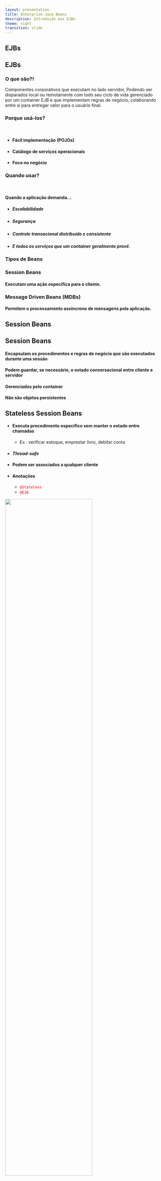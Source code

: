 ```yaml
---
layout: presentation
title: Enterprise Java Beans
description: Introdução aos EJBs
theme: night
transition: slide
---
```

<section>
<h1>EJBs</h1>
</section>
<section>
    <h2>EJBs</h2>
    <section>
        <h3 class="titlemark">O que são?!</h3>
    </section>
    <section>
        <p align="left">
        Componentes corporativos que executam no
        <span class="fragment grow highlight-red" data-fragment-index="1">lado servidor</span>,
        Podendo ser disparados <span class="fragment highlight-red" data-fragment-index="1">
        local ou remotamente</span> com todo seu
        <span class="fragment highlight-red" data-fragment-index="1">ciclo de vida gerenciado</span>
        por um container EJB e que implementam
        <span class="fragment highlight-red" data-fragment-index="1">regras de negócio</span>,
        colaborando entre si para entregar valor para o usuário final.
        </p>
    </section>
    <section>
        <h3 class="titlemark">Porque usá-los?</h3><br>
        <ul>
            <li class="fragment"><h4>Fácil implementação (POJOs)</h4></li>
            <li class="fragment"><h4>Catálogo de serviços operacionais</h4></li>
            <li class="fragment"><h4>Foco no negócio</h4></li>
        </ul>
    </section>
    <section>
        <h3 class="titlemark">Quando usar?</h3><br>
        <h4 align="left">Quando a aplicação demanda...</h4>
        <ul>
        <li><h5>Escalabilidade</h5></li>
        <li><h5>Segurança</h5></li>
        <li><h5>Controle transacional distribuído e consistente</h5></li>
        <li><h5>E todos os serviços que um container geralmente provê.</h5></li>
        </ul>
    </section>
    <section>
        <h3 class="titlemark">Tipos de Beans</h3>
    </section>
    <section>
        <h3 class="titlemark">Session Beans</h3>
        <h4>Executam uma ação específica para o cliente.</h4>
    </section>
    <section>
        <h3 class="titlemark">Message Driven Beans (MDBs)</h3>
        <h4>Permitem o processamento assíncrono de mensagens pela aplicação.</h4>
    </section>
</section>
<section>
    <h1>Session Beans</h1>
</section>
<section>
    <h2>Session Beans</h2>
    <section>
        <h4>Encapsulam os procedimentos e regras de negócio que são executados
        durante uma sessão</h4>
    </section>
    <section>
        <h4>Podem guardar, se necessário, o estado conversacional entre cliente
        e servidor</h4>
    </section>
    <section>
        <h4>Gerenciados pelo container</h4>
    </section>
    <section>
        <h4>Não são objetos persistentes</h4>
    </section>
</section>
<section>
    <h2>Stateless Session Beans</h2>
    <section>
        <ul>
            <li><h4>Executa procedimento específico sem manter o estado entre chamadas</h4></li>
                <ul><li>Ex.: verificar estoque, emprestar livro, debitar conta</li></ul>
            <li><h4><em>Thread-safe</em></h4></li>
            <li><h4>Podem ser associados a qualquer cliente</h4></li>
            <li><h4>Anotações</h4></li>
                <ul>
                    <li><code style="color: red;">@Stateless</code></li>
                    <li><code style="color: red;">@EJB</code></li>
                </ul>
        </ul>
    </section>
    <section>
        <img width="75%" src="{{site.github.url}}/media/ssb_pool.jpg">
    </section>
    <section>
        <h3 class="titlemark">Exemplo</h3>
    </section>
   <section>
        <br>
        <h4 class="titlemark">Servlet</h4>
        <pre><code class="java">
            @WebServlet("/ReservaMercadoriaServlet")
            public class ReservaMercadoriaServlet extends HttpServlet {
                @EJB ControladorSSB controle;
            protected void doGet(...) {
                String merc = request.getParameter(...);
                int reservado = controle.obterQuantidade(merc);
                ...
            }
            </code></pre>
        <h4 class="titlemark">Stateless Session Bean</h4>
        <pre><code class="java">
            @Stateless
            public class ControladorSSB {
                @Inject private Estoque meuEstoque;
                public int obterQuantidade(String merc) {
                    int qtdeEstoque = meuEstoque.obterQuantidade(merc);
                    ...
                } }
        </code></pre>
    </section>
</section>
<section>
    <h2>Exercício 2</h2>
</section>
<section>
    <h4 align="left">Atualize o projeto distribuidora para executar uma ação de reserva em um Estoque em memória
        utilizando EJBs.</h4>
</section>
<section>
    <h3 class="titlemark">Dicas</h3>
    <ol>
        <li>Não será necessário criar projeto ejbclient, nem interfaces no momento</li>
        <li>No projeto EJB crie uma classe do tipo Estoque que possa ser injetada no EJB. Essa classe
        terá os dados do estoque</li>
        <li>Use os parametros do request para indicar a mercadoria e quantidade a ser reservada</li>
        <li>Utilize as anotações características do bean: <code style="color: red;">@Stateless</code> para
        o Session e <code style="color: red;">@EJB</code> para injeção no servlet</li>
    </ol>
</section>